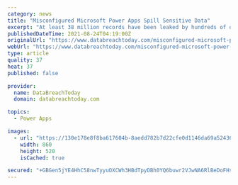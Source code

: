 ```yaml
---
category: news
title: "Misconfigured Microsoft Power Apps Spill Sensitive Data"
excerpt: "At least 38 million records have been leaked by hundreds of online portals that were unwittingly misconfigured by organizations using Power Apps, a Microsoft"
publishedDateTime: 2021-08-24T04:19:00Z
originalUrl: "https://www.databreachtoday.com/misconfigured-microsoft-power-apps-spill-sensitive-data-a-17353"
webUrl: "https://www.databreachtoday.com/misconfigured-microsoft-power-apps-spill-sensitive-data-a-17353"
type: article
quality: 37
heat: 37
published: false

provider:
  name: DataBreachToday
  domain: databreachtoday.com

topics:
  - Power Apps

images:
  - url: "https://130e178e8f8ba617604b-8aedd782b7d22cfe0d1146da69a52436.ssl.cf1.rackcdn.com/misconfigured-microsoft-power-apps-spill-sensitive-data-showcase_image-2-a-17353.jpg"
    width: 860
    height: 520
    isCached: true

secured: "+GBGen5jYE4HhC58nwTyyuOXCWh3HBdTpyDBh0YQ6buwr2VJwNA6RlBeDoFHsla8VVlNOgR5cV3Hc/86OhWJnrJJ+qCN8nFU0bSXlkmfH5zHREK5WBCWDhAQxgXYeX+PmqFCZZ72zHZmZMt3A/XDNJIddJHCkKzixMouYb7HzgLovVG8Kn1VC346E2xRGpo+wClTr9YpozNHUcueGp/4Ap7Hth5yaHH6roqeKcs4c1Ovq/LRMfYDvgQZ+AHY59Zb9VlvrueMC1FMwPD60TbSU8JTHnlAfhPrXEUz5a9mGUndJ+BMR30/WJJDKCa2nAp6CTmIOkKS3+yls7uVR9WIVB2+kLg/BLr5d3IKWSCPrDs=;N53dqSb24G1plbVi8fah5Q=="
---
```



